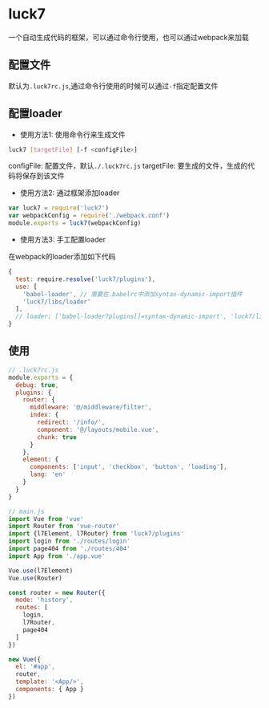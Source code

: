 # luck7

一个自动生成代码的框架，可以通过命令行使用，也可以通过webpack来加载

## 配置文件

默认为``.luck7rc.js``,通过命令行使用的时候可以通过``-f``指定配置文件

## 配置loader

 - 使用方法1: 使用命令行来生成文件

  ```bash
  luck7 [targetFile] [-f <configFile>]
  ```
  configFile: 配置文件，默认`./.luck7rc.js`
  targetFile: 要生成的文件，生成的代码将保存到该文件

 - 使用方法2: 通过框架添加loader

```javascript
var luck7 = require('luck7')
var webpackConfig = require('./webpack.conf')
module.exports = luck7(webpackConfig)
```

 - 使用方法3: 手工配置loader

在webpack的loader添加如下代码

```javascript
{
  test: require.resolve('luck7/plugins'),
  use: [
    'babel-loader', // 需要在.babelrc中添加syntax-dynamic-import插件
    'luck7/libs/loader'
  ],
  // loader: ['babel-loader?plugins[]=syntax-dynamic-import', 'luck7/libs/loader']
}
```

## 使用

```javascript
// .luck7rc.js
module.exports = {
  debug: true,
  plugins: {
    router: {
      middleware: '@/middleware/filter',
      index: {
        redirect: '/info/',
        component: '@/layouts/mobile.vue',
        chunk: true
      }
    },
    element: {
      components: ['input', 'checkbox', 'button', 'loading'],
      lang: 'en'
    }
  }
}
```
```javascript
// main.js
import Vue from 'vue'
import Router from 'vue-router'
import {l7Element, l7Router} from 'luck7/plugins'
import login from './routes/login'
import page404 from './routes/404'
import App from './app.vue'

Vue.use(l7Element)
Vue.use(Router)

const router = new Router({
  mode: 'history',
  routes: [
    login,
    l7Router,
    page404
  ]
})

new Vue({
  el: '#app',
  router,
  template: '<App/>',
  components: { App }
})
```